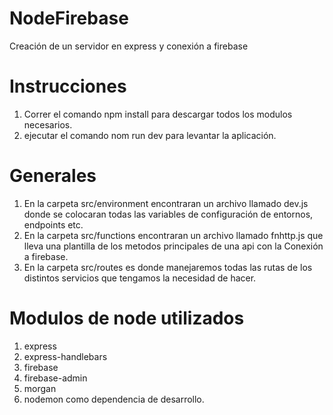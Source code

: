 # NodeFirebase
Creación de un servidor en express y conexión a firebase

# Instrucciones
1. Correr el comando npm install para descargar todos los modulos necesarios.
2. ejecutar el comando nom run dev para levantar la aplicación.

# Generales
1. En la carpeta src/environment encontraran un archivo llamado dev.js donde se colocaran todas las variables de configuración de entornos, endpoints etc.
2. En la carpeta src/functions encontraran un archivo llamado fnhttp.js que lleva una plantilla de los metodos principales de una api con la Conexión a firebase.
3. En la carpeta src/routes es donde manejaremos todas las rutas de los distintos servicios que tengamos la necesidad de hacer.

# Modulos de node utilizados
1. express
2. express-handlebars
3. firebase
4. firebase-admin
5. morgan
6. nodemon como dependencia de desarrollo.

